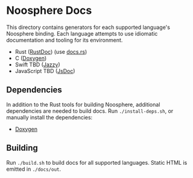 # Noosphere Docs

This directory contains generators for each supported language's Noosphere binding. Each language attempts to use idiomatic documentation and tooling for its environment.

* Rust ([RustDoc]) (use [docs.rs](https://docs.rs))
* C ([Doxygen])
* Swift TBD ([Jazzy])
* JavaScript TBD ([JsDoc])

## Dependencies

In addition to the Rust tools for building Noosphere, additional dependencies are needed
to build docs. Run `./install-deps.sh`, or manually install the dependencies:

* [Doxygen]

## Building

Run `./build.sh` to build docs for all supported languages. Static HTML is emitted in `./docs/out`.

[RustDoc]: https://doc.rust-lang.org/rustdoc/index.html 
[Doxygen]: https://www.doxygen.nl/
[Jazzy]: https://github.com/realm/jazzy 
[JsDoc]: https://jsdoc.app/
